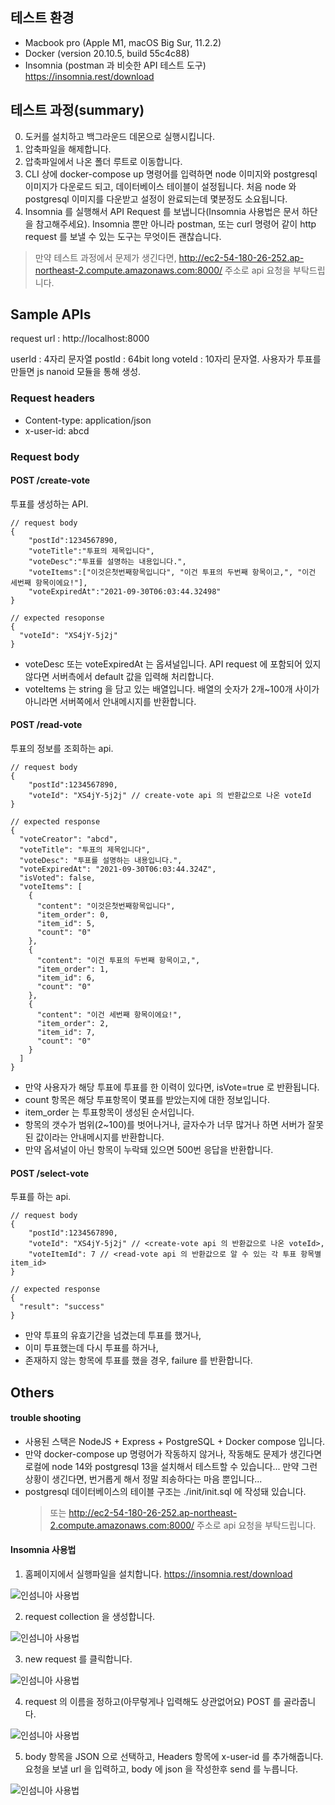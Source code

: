 ## 테스트 환경

- Macbook pro (Apple M1, macOS Big Sur, 11.2.2)
- Docker (version 20.10.5, build 55c4c88)
- Insomnia (postman 과 비슷한 API 테스트 도구) https://insomnia.rest/download

## 테스트 과정(summary)

0. 도커를 설치하고 백그라운드 데몬으로 실행시킵니다.
1. 압축파일을 해제합니다.
2. 압축파일에서 나온 폴더 루트로 이동합니다.
3. CLI 상에 docker-compose up 명령어를 입력하면 node 이미지와 postgresql 이미지가 다운로드 되고, 데이터베이스 테이블이 설정됩니다. 처음 node 와 postgresql 이미지를 다운받고 설정이 완료되는데 몇분정도 소요됩니다.
4. Insomnia 를 실행해서 API Request 를 보냅니다(Insomnia 사용법은 문서 하단을 참고해주세요). Insomnia 뿐만 아니라 postman, 또는 curl 명령어 같이 http request 를 보낼 수 있는 도구는 무엇이든 괜찮습니다.

> 만약 테스트 과정에서 문제가 생긴다면, http://ec2-54-180-26-252.ap-northeast-2.compute.amazonaws.com:8000/ 주소로 api 요청을 부탁드립니다.

## Sample APIs

request url : http://localhost:8000

userId : 4자리 문자열
postId : 64bit long
voteId : 10자리 문자열. 사용자가 투표를 만들면 js nanoid 모듈을 통해 생성.

### Request headers

- Content-type: application/json
- x-user-id: abcd

### Request body

#### POST /create-vote

투표를 생성하는 API.

```
// request body
{
    "postId":1234567890,
    "voteTitle":"투표의 제목입니다",
    "voteDesc":"투표를 설명하는 내용입니다.",
    "voteItems":["이것은첫번째항목입니다", "이건 투표의 두번째 항목이고,", "이건 세번째 항목이에요!"],
    "voteExpiredAt":"2021-09-30T06:03:44.32498"
}
```

```
// expected resoponse
{
  "voteId": "XS4jY-5j2j"
}
```

- voteDesc 또는 voteExpiredAt 는 옵셔널입니다. API request 에 포함되어 있지 않다면 서버측에서 default 값을 입력해 처리합니다.
- voteItems 는 string 을 담고 있는 배열입니다. 배열의 숫자가 2개~100개 사이가 아니라면 서버쪽에서 안내메시지를 반환합니다.

#### POST /read-vote

투표의 정보를 조회하는 api.

```
// request body
{
	"postId":1234567890,
	"voteId": "XS4jY-5j2j" // create-vote api 의 반환값으로 나온 voteId
}
```

```
// expected response
{
  "voteCreator": "abcd",
  "voteTitle": "투표의 제목입니다",
  "voteDesc": "투표를 설명하는 내용입니다.",
  "voteExpiredAt": "2021-09-30T06:03:44.324Z",
  "isVoted": false,
  "voteItems": [
    {
      "content": "이것은첫번째항목입니다",
      "item_order": 0,
      "item_id": 5,
      "count": "0"
    },
    {
      "content": "이건 투표의 두번째 항목이고,",
      "item_order": 1,
      "item_id": 6,
      "count": "0"
    },
    {
      "content": "이건 세번째 항목이에요!",
      "item_order": 2,
      "item_id": 7,
      "count": "0"
    }
  ]
}
```

- 만약 사용자가 해당 투표에 투표를 한 이력이 있다면, isVote=true 로 반환됩니다.
- count 항목은 해당 투표항목이 몇표를 받았는지에 대한 정보입니다.
- item_order 는 투표항목이 생성된 순서입니다.
- 항목의 갯수가 범위(2~100)를 벗어나거나, 글자수가 너무 많거나 하면 서버가 잘못된 값이라는 안내메시지를 반환합니다.
- 만약 옵셔널이 아닌 항목이 누락돼 있으면 500번 응답을 반환합니다.

#### POST /select-vote

투표를 하는 api.

```
// request body
{
	"postId":1234567890,
	"voteId": "XS4jY-5j2j" // <create-vote api 의 반환값으로 나온 voteId>,
	"voteItemId": 7 // <read-vote api 의 반환값으로 알 수 있는 각 투표 항목별 item_id>
}
```

```
// expected response
{
  "result": "success"
}
```

- 만약 투표의 유효기간을 넘겼는데 투표를 했거나,
- 이미 투표했는데 다시 투표를 하거나,
- 존재하지 않는 항목에 투표를 했을 경우, failure 를 반환합니다.

## Others

#### trouble shooting

- 사용된 스택은 NodeJS + Express + PostgreSQL + Docker compose 입니다.
- 만약 docker-compose up 명령어가 작동하지 않거나, 작동해도 문제가 생긴다면 로컬에 node 14와 postgresql 13을 설치해서 테스트할 수 있습니다... 만약 그런 상황이 생긴다면, 번거롭게 해서 정말 죄송하다는 마음 뿐입니다...
- postgresql 데이터베이스의 테이블 구조는 ./init/init.sql 에 작성돼 있습니다.
  > 또는 http://ec2-54-180-26-252.ap-northeast-2.compute.amazonaws.com:8000/ 주소로 api 요청을 부탁드립니다.

#### Insomnia 사용법

1. 홈페이지에서 실행파일을 설치합니다. https://insomnia.rest/download

![인섬니아 사용법](./images/insomnia_1.png)

2. request collection 을 생성합니다.

![인섬니아 사용법](./images/insomnia_2.png)

3. new request 를 클릭합니다.

![인섬니아 사용법](./images/insomnia_3.png)

4. request 의 이름을 정하고(아무렇게나 입력해도 상관없어요) POST 를 골라줍니다.

![인섬니아 사용법](./images/insomnia_4.png)

5. body 항목을 JSON 으로 선택하고, Headers 항목에 x-user-id 를 추가해줍니다. 요청을 보낼 url 을 입력하고, body 에 json 을 작성한후 send 를 누릅니다.

![인섬니아 사용법](./images/insomnia_5.png)

